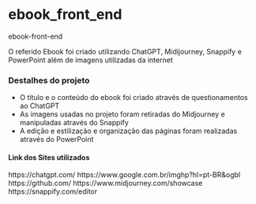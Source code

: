 # ebook_front_end
ebook-front-end
<p>O referido Ebook foi criado utilizando ChatGPT, Midijourney, Snappify e PowerPoint além de imagens utilizadas da internet</p>
<h3>Destalhes do projeto</h3>
<ul>
  <li>O título e o conteúdo do ebook foi criado através de questionamentos ao ChatGPT</li>
  <li>As imagens usadas no projeto foram retiradas do Midjourney e manipuladas através do Snappify</li>
  <li>A edição e estilização e organização das páginas foram realizadas através do PowerPoint</li>
</ul>
<h4>Link dos Sites utilizados</h4>
<a>https://chatgpt.com/</a>
<a>https://www.google.com.br/imghp?hl=pt-BR&ogbl</a>
<a>https://github.com/</a>
<a>https://www.midjourney.com/showcase</a>
<a>https://snappify.com/editor</a>
